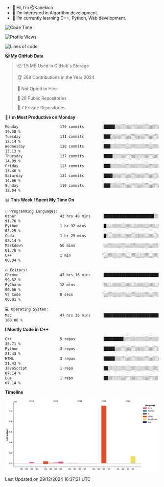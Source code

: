 - 👋 Hi, I’m @Kanekicn
- 👀 I’m interested in Algorithm development.
- 🌱 I’m currently learning C++, Python, Web development.

<!---
cotecsz/cotecsz is a ✨ special ✨ repository because its `README.md` (this file) appears on your GitHub profile.
You can click the Preview link to take a look at your changes.
--->

<!--START_SECTION:waka-->
![Code Time](http://img.shields.io/badge/Code%20Time-2%2C355%20hrs%2013%20mins-blue)

![Profile Views](http://img.shields.io/badge/Profile%20Views-0-blue)

![Lines of code](https://img.shields.io/badge/From%20Hello%20World%20I%27ve%20Written-1.3%20million%20lines%20of%20code-blue)

**🐱 My GitHub Data** 

> 📦 1.5 MB Used in GitHub's Storage 
 > 
> 🏆 368 Contributions in the Year 2024
 > 
> 🚫 Not Opted to Hire
 > 
> 📜 28 Public Repositories 
 > 
> 🔑 7 Private Repositories 
 > 
📅 **I'm Most Productive on Monday** 

```text
Monday                   179 commits         █████░░░░░░░░░░░░░░░░░░░░   19.58 % 
Tuesday                  111 commits         ███░░░░░░░░░░░░░░░░░░░░░░   12.14 % 
Wednesday                120 commits         ███░░░░░░░░░░░░░░░░░░░░░░   13.13 % 
Thursday                 137 commits         ████░░░░░░░░░░░░░░░░░░░░░   14.99 % 
Friday                   123 commits         ███░░░░░░░░░░░░░░░░░░░░░░   13.46 % 
Saturday                 134 commits         ████░░░░░░░░░░░░░░░░░░░░░   14.66 % 
Sunday                   110 commits         ███░░░░░░░░░░░░░░░░░░░░░░   12.04 % 
```


📊 **This Week I Spent My Time On** 

```text
💬 Programming Languages: 
Other                    43 hrs 40 mins      ███████████████████████░░   91.76 % 
Python                   1 hr 32 mins        █░░░░░░░░░░░░░░░░░░░░░░░░   03.25 % 
Cuda                     1 hr 29 mins        █░░░░░░░░░░░░░░░░░░░░░░░░   03.14 % 
Markdown                 50 mins             ░░░░░░░░░░░░░░░░░░░░░░░░░   01.78 % 
C++                      1 min               ░░░░░░░░░░░░░░░░░░░░░░░░░   00.04 % 

🔥 Editors: 
Chrome                   47 hrs 16 mins      █████████████████████████   99.32 % 
PyCharm                  18 mins             ░░░░░░░░░░░░░░░░░░░░░░░░░   00.66 % 
VS Code                  0 secs              ░░░░░░░░░░░░░░░░░░░░░░░░░   00.01 % 

💻 Operating System: 
Mac                      47 hrs 36 mins      █████████████████████████   100.00 % 
```

**I Mostly Code in C++** 

```text
C++                      5 repos             █████████░░░░░░░░░░░░░░░░   35.71 % 
Python                   3 repos             █████░░░░░░░░░░░░░░░░░░░░   21.43 % 
HTML                     3 repos             █████░░░░░░░░░░░░░░░░░░░░   21.43 % 
JavaScript               1 repo              ██░░░░░░░░░░░░░░░░░░░░░░░   07.14 % 
Lua                      1 repo              ██░░░░░░░░░░░░░░░░░░░░░░░   07.14 % 
```



**Timeline**

![Lines of Code chart](https://raw.githubusercontent.com/Kanekicn/Kanekicn/master/assets/bar_graph.png)


 Last Updated on 29/12/2024 16:37:21 UTC
<!--END_SECTION:waka-->
